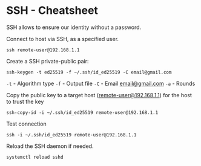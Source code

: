# SSH - Cheatsheet

SSH allows to ensure our identity without a password.

Connect to host via SSH, as a specified user.

```shell
ssh remote-user@192.168.1.1
```

Create a SSH private-public pair:

```shell
ssh-keygen -t ed25519 -f ~/.ssh/id_ed25519 -C email@gmail.com
```

`-t` - Algorithm type
`-f`  - Output file
`-C`  - Email email@gmail.com
`-a` - Rounds

Copy the public key to a target host (remote-user@192.168.1.1) for the host to trust the key

```shell
ssh-copy-id -i ~/.ssh/id_ed25519 remote-user@192.168.1.1
```

Test connection

```shell
ssh -i ~/.ssh/id_ed25519 remote-user@192.168.1.1
```

Reload the SSH daemon if needed.

```shell
systemctl reload sshd
```

